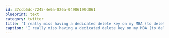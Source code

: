 ```yaml
---
id: 37ccb5dc-7245-4e0a-826a-04986199d061
blueprint: text
category: twitter
title: 'I really miss having a dedicated delete key on my MBA (to delete text to the right of the cursor). this Cmd-Del stuff is nonsense.'
caption: 'I really miss having a dedicated delete key on my MBA (to delete text to the right of the cursor). this Cmd-Del stuff is nonsense.'
---
```

